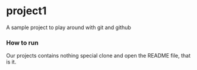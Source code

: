 # project1
A sample project to play around with git and github

### How to run 
Our projects contains nothing special clone and open the README file, that is it.